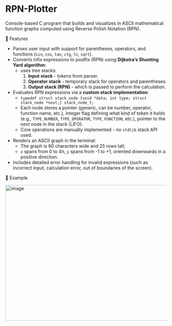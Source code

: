 # RPN-Plotter
Console-based C program that builds and visualizes in ASCII mathematical function graphs computed using Reverse Polish Notation (RPN).

🔧 Features
- Parses user input with support for parentheses, operators, and functions (`sin`, `cos`, `tan`, `ctg`, `ln`, `sqrt`).
- Converts infix expressions to postfix (RPN) using **Dijkstra’s Shunting Yard algorithm**:
  - uses tree stacks:
    1. **Input stack** - tokens from parser.
    2. **Operator stack** - temporary stack for operators and parentheses.
    3. **Output stack (RPN)** - which is passed to perform the calculation.
- Evaluates RPN expressions via a **custom stack implementation**:
  - `typedef struct stack_node {void *data; int type; struct stack_node *next;} stack_node_t;`
  - Each node stores a pointer (generic, can be number, operator, function name, etc.), integer flag defining what kind of token it holds (e.g., `TYPE_NUMBER`, `TYPE_OPERATOR`, `TYPE_FUNCTION`, etc.), pointer to the next node in the stack (LIFO).
  - Core operations are manually implemented - no `stdlib` stack API used.
- Renders an ASCII graph in the terminal:
  - The graph is 80 characters wide and 25 rows tall;
  - `x` spans from 0 to 4π, `y` spans from -1 to +1, oriented downwards in a positive direction.
- Includes detailed error handling for invalid expressions (such as incorrect input, calculation error, out of boundaries of the screen).


🧠 Example

<img width="645" height="422" alt="image" src="https://github.com/user-attachments/assets/cf997f88-81bc-48f0-9744-6a745ed72601" />
